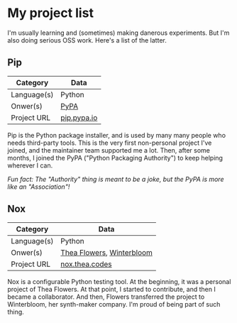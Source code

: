 # My project list

I'm usually learning and (sometimes) making danerous experiments. But I'm also doing serious OSS work. Here's a list of the latter.

## Pip

| Category | Data |
|---|---|
| Language(s) | Python |
| Onwer(s) | [PyPA](https://pypa.io) |
| Project URL | [pip.pypa.io](https://pip.pypa.io) |

Pip is the Python package installer, and is used by many many people who needs third-party tools. This is the very first non-personal project I've joined, and the maintainer team supported me a lot. Then, after some months, I joined the PyPA ("Python Packaging Authority") to keep helping wherever I can.

_Fun fact: The "Authority" thing is meant to be a joke, but the PyPA is more like an "Association"!_

## Nox

| Category | Data |
|---|---|
| Language(s) | Python |
| Onwer(s) | [Thea Flowers](https://thea.codes), [Winterbloom](https://winterbloom.com) |
| Project URL | [nox.thea.codes](https://nox.thea.codes) |

Nox is a configurable Python testing tool. At the beginning, it was a personal project of Thea Flowers. At that point, I started to contribute, and then I became a collaborator. And then, Flowers transferred the project to Winterbloom, her synth-maker company. I'm proud of being part of such thing.

<!-- This is the old doc. Let's use it as a reference. -->
<!--

# My uploaded Python packages

As a part of my programming work, I frequently create [packages](https://packaging.python.org/glossary/#term-Import-Package) to be installed by pip, like this:

```
pip install PackageName
```

## Some of my public packages

****

### aleat3

```python
from aleat3 import Aleatoryous

# test each of the aleat3.Aleatoryous modes
print(Aleatoryous("aleatory.coin").single())
print(Aleatoryous("aleatory.dice").single())
print(Aleatoryous("aleatory.roulette", [1, 2, 3]).single())
```

**`aleat3`** \(formerly **`Aleatoryous 3`**\) is a package to build aleatory Python objects, based on these syntaxes:

- **Dice rolls**: A random result between 1 and 6.
- **Coin shooting**: One of these [Python strings](https://docs.python.org/3.8/library/stdtypes.html#text-sequence-type-str): `"Heads"` and `"Tails"`.
- **A roulette**: Use a custom [Python sequence](https://docs.python.org/3.8/library/stdtypes.html#sequence-types-list-tuple-range) for doing this.

This package is coming from other 2 packages: **[`aleat1`](http://github.com/diddileija/aleat1)** and **[`aleat2`](http://github.com/diddileija/aleat2)**,
but I don't think they deserve a special section.

\([View this project on GitHub](http://github.com/diddileija/aleat3)\).

****

### diddiparser2

```python
from diddiparser2.parser import DiddiParser

# imagine you have a DiddiScript file named "hello_world.diddi"
d = DiddiParser("hello_world.diddi")

# run the extracted code
d.runfile()
```

**DiddiParser2** is a package intended to parse something called **"`DiddiScript`"** \(it is a language that I would like to develop\),
and run it from Python or a CLI. You decide.

\([View this project on GitHub](http://github.com/diddileija/diddiparser2), and read its documentation [on ReadTheDocs](http://diddiparser2.readthedocs.io)\).

****

### text\_formatter

```python
from text_formatter.justify import justify

# generate a dirty, large string
s = """
Hello, this is a test string that
must fit into 80 spaces by line using
`text_formatter.justify`.

A "lorem ipsum" fragment can be
part of our large string:

Lorem ipsum dolor sit amet,
consectetur adipisicing elit, sed do
eiusmod tempor incididunt ut labore
et dolore magna aliqua.
"""

# format the string
print(justify(s))
```

**`text_formatter`** is a new recent package that I created to prettily format [Python strings](https://docs.python.org/3.8/library/stdtypes.html#text-sequence-type-str), with
simple functions and submodules. It's still on development, so feel free to take a look on it.

\([View this project on GitHub](http://github.com/diddileija/text_formatter) or see the [ReadTheDocs documentation site](http://text-formatter.readthedocs.io)\).
-->
